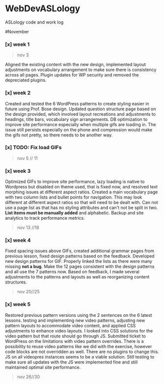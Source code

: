 # WebDevASLology
ASLology code and work log

#November
### [x] week 1
> nov 3

Aligned the existing content with the new design, implemented layout adjustments on vocabulary arrangement to make sure there is consistency across all pages. Plugin updates for WP security and removed the depreciated plugins. 


### [x] week 2
Created and tested the 6 WordPress patterns to create styling easier in future using Prof. Bose design. Updated question structure page based on the design provided, which involved layout recreations and adjustments to headings, title bars, vocabulary sign arrangements. DB optimization to improve site performance especially when multiple gifs are loading in. The issue still persists especially on the phone and compression would make the gifs not pretty, so there needs to be another way.
### [x] TODO: Fix load GIFs 
> nov 5 // 11

### [x] week 3
Optimized GIFs to improve site performance, lazy loading is native to Wordpress but disabled on theme used, that is fixed now, and resolved text morphing issues at different aspect ratios. Created a main vocabulary page with two column lists and bullet points for navigation. This may look different at different aspect ratios so that will need to be dealt with. Can not use a page list as that has no styling attributes and can't not be split in two.  **List items must be manually added** and alphabetic. Backup and site analytics to track performance metrics.
> nov 13 //18 

### [x] week 4
Fixed spacing issues above GIFs, created additional grammar pages from previous lesson, fixed design patterns based on the feedback. Developed new design patterns for GIF. Properly linked the lists as there were many missing **not a bug**. Make the 12 pages consistent with the design patterns and all use the 7 patterns now. Based on feedback, I made several adjustments to the patterns and layouts as well as reorganizing content structures.
> nov 20//25

### [x] week 5
Restored previous pattern versions using the 2 sentences on the 6 latest lessons. testing and implementing new video patterns, adjusting new pattern layouts to accommodate video content, and applied CSS adjustments to enhance video layouts. I looked into CSS solutions for the video pattern but that route should go through JS. Submitted ticket to WordPress on the limitations with video pattern overrides. There is a possibility to reuse video patterns like we did with the exercise, however code blocks are not overridden as well. There are no plugins to change this. JS on all videopres instances seems to be a viable solution. Still testing to make sure all updates with the JS were implemented fine and still maintained optimal site performance.
>nov 26//30

